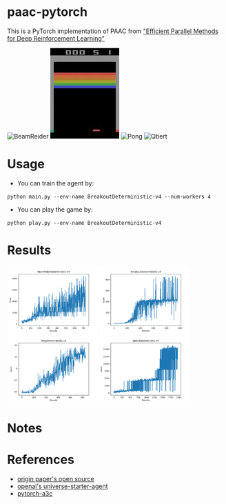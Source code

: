 # paac-pytorch

This is a PyTorch implementation of PAAC from ["Efficient Parallel Methods for Deep Reinforcement Learning"](https://arxiv.org/abs/1705.04862)

![BeamReider](./assets/BeamRider.gif)  ![Breakout](./assets/Breakout.gif)  ![Pong](./assets/Pong.gif)  ![Qbert](./assets/Qbert.gif)

# Usage
- You can train the agent by:

```
python main.py --env-name BreakoutDeterministic-v4 --num-workers 4
```

- You can play the game by:
```
python play.py --env-name BreakoutDeterministic-v4
```

# Results

<p float="first 4 envs">
  <img src="./assets/Beamrider.png" width="210" heigh="150">
  <img src="./assets/Breakout.png" width="210" heigh="150">
  <img src="./assets/Pong.png" width="210" heigh="150">
  <img src="./assets/Qbert.png" width="210" heigh="150">
</p>

# Notes



# References

- [origin paper's open source](https://github.com/Alfredvc/paac)
- [openai's universe-starter-agent](https://github.com/openai/universe-starter-agent)
- [pytorch-a3c](https://github.com/ikostrikov/pytorch-a3c)


